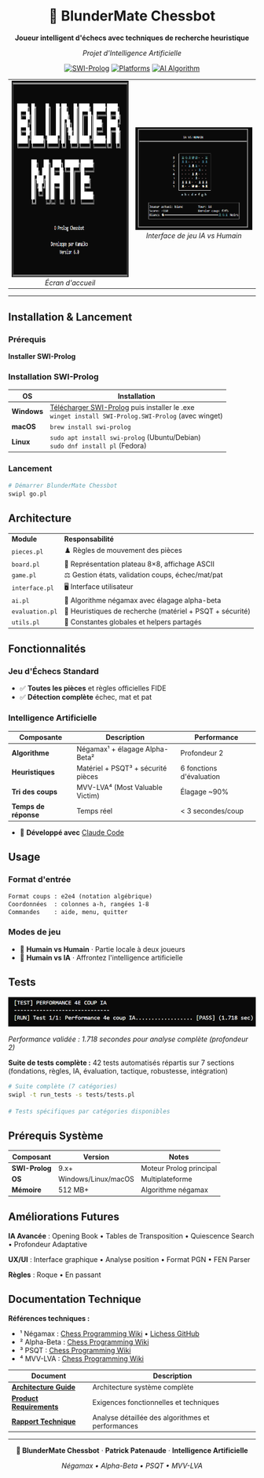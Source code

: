 <div align="center">

# 🤖 BlunderMate Chessbot

**Joueur intelligent d'échecs avec techniques de recherche heuristique**

*Projet d'Intelligence Artificielle*

[![SWI-Prolog](https://img.shields.io/badge/SWI--Prolog-9.x+-blue?style=flat-square)](https://www.swi-prolog.org/)
[![Platforms](https://img.shields.io/badge/Platform-Windows%20%7C%20Linux%20%7C%20macOS-lightgrey?style=flat-square)]()
[![AI Algorithm](https://img.shields.io/badge/AI-Negamax%20%7C%20Alpha--Beta-green?style=flat-square)]()

<table>
<tr>
<td width="50%" align="center">
  <img src="docs/images/blundermate_home.png" alt="Écran titre BlunderMate" width="380" height="400">
  <br><em>Écran d'accueil</em>
</td>
<td width="50%" align="center">
  <img src="docs/images/PARTIE_IVH.png" alt="Interface de jeu" width="400">
  <br><em>Interface de jeu IA vs Humain</em>
</td>
</tr>
</table>

</div>

---

## Installation & Lancement

### Prérequis
**Installer SWI-Prolog**

### Installation SWI-Prolog

| OS | Installation |
|-----|--------------|
| **Windows** | [Télécharger SWI-Prolog](https://www.swi-prolog.org/download/stable) puis installer le .exe<br>`winget install SWI-Prolog.SWI-Prolog` (avec winget) |
| **macOS** | `brew install swi-prolog` |
| **Linux** | `sudo apt install swi-prolog` (Ubuntu/Debian)<br>`sudo dnf install pl` (Fedora) |

### Lancement
```bash
# Démarrer BlunderMate Chessbot
swipl go.pl
```

## Architecture

<table>
<tr><td><strong>Module</strong></td><td><strong>Responsabilité</strong></td></tr>
<tr><td><code>pieces.pl</code></td><td>♟️ Règles de mouvement des pièces</td></tr>
<tr><td><code>board.pl</code></td><td>🏁 Représentation plateau 8×8, affichage ASCII</td></tr>
<tr><td><code>game.pl</code></td><td>⚖️ Gestion états, validation coups, échec/mat/pat</td></tr>
<tr><td><code>interface.pl</code></td><td>🖥️ Interface utilisateur</td></tr>
<tr><td><code>ai.pl</code></td><td>🧠 Algorithme négamax avec élagage alpha-beta</td></tr>
<tr><td><code>evaluation.pl</code></td><td>🎯 Heuristiques de recherche (matériel + PSQT + sécurité)</td></tr>
<tr><td><code>utils.pl</code></td><td>🔧 Constantes globales et helpers partagés</td></tr>
</table>

## Fonctionnalités

### Jeu d'Échecs Standard
- ✅ **Toutes les pièces** et règles officielles FIDE
- ✅ **Détection complète** échec, mat et pat

### Intelligence Artificielle

| Composante | Description | Performance |
|------------|-------------|-------------|
| **Algorithme** | Négamax¹ + élagage Alpha-Beta² | Profondeur 2 |
| **Heuristiques** | Matériel + PSQT³ + sécurité pièces | 6 fonctions d'évaluation |
| **Tri des coups** | MVV-LVA⁴ (Most Valuable Victim) | Élagage ~90% |
| **Temps de réponse** | Temps réel | < 3 secondes/coup |

- 🤖 **Développé avec** [Claude Code](https://claude.ai/code)

## Usage

### Format d'entrée
```
Format coups : e2e4 (notation algébrique)
Coordonnées  : colonnes a-h, rangées 1-8  
Commandes    : aide, menu, quitter
```

### Modes de jeu
- 👤 **Humain vs Humain** · Partie locale à deux joueurs
- 🤖 **Humain vs IA** · Affrontez l'intelligence artificielle

## Tests

<img src="docs/images/test-performance.png" alt="Test de performance IA" width="600">

*Performance validée : 1.718 secondes pour analyse complète (profondeur 2)*

**Suite de tests complète :** 42 tests automatisés répartis sur 7 sections (fondations, règles, IA, évaluation, tactique, robustesse, intégration)

```bash
# Suite complète (7 catégories)
swipl -t run_tests -s tests/tests.pl

# Tests spécifiques par catégories disponibles
```

## Prérequis Système

| Composant | Version | Notes |
|-----------|---------|-------|
| **SWI-Prolog** | 9.x+ | Moteur Prolog principal |
| **OS** | Windows/Linux/macOS | Multiplateforme |
| **Mémoire** | 512 MB+ | Algorithme négamax |

## Améliorations Futures

**IA Avancée** : Opening Book • Tables de Transposition • Quiescence Search • Profondeur Adaptative

**UX/UI** : Interface graphique • Analyse position • Format PGN • FEN Parser

**Règles** : Roque • En passant


## Documentation Technique

**Références techniques :**
- ¹ Négamax : [Chess Programming Wiki](https://www.chessprogramming.org/Negamax) • [Lichess GitHub](https://github.com/lichess-org/lila)
- ² Alpha-Beta : [Chess Programming Wiki](https://www.chessprogramming.org/Alpha-Beta)
- ³ PSQT : [Chess Programming Wiki](https://www.chessprogramming.org/Piece-Square_Tables)
- ⁴ MVV-LVA : [Chess Programming Wiki](https://www.chessprogramming.org/MVV-LVA)

| Document | Description |
|----------|-------------|
| [**Architecture Guide**](docs/ARCHITECTURE_GUIDE_DEVELOPERS.md) | Architecture système complète |
| [**Product Requirements**](docs/PRD.md) | Exigences fonctionnelles et techniques |
| [**Rapport Technique**](docs/RAPPORT_TECHNIQUE.md) | Analyse détaillée des algorithmes et performances |

---

<div align="center">

**🤖 BlunderMate Chessbot** · **Patrick Patenaude** · **Intelligence Artificielle**

*Négamax • Alpha-Beta • PSQT • MVV-LVA*

</div>